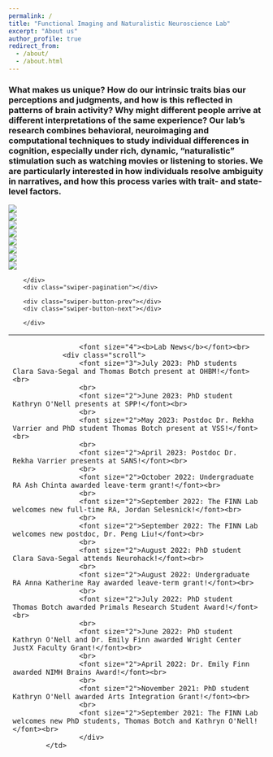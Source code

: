 ```yaml
---
permalink: /
title: "Functional Imaging and Naturalistic Neuroscience Lab"
excerpt: "About us"
author_profile: true
redirect_from: 
  - /about/
  - /about.html
---
```


<html>
<head>
    <link rel = "stylesheet" href="https://thefinnlab.github.io/files/image carousel.css">
    <link rel = "stylesheet" href="https://cdn.jsdelivr.net/npm/swiper@10/swiper-bundle.min.css">
</head>

<body>
<div class = "container">
    <div class="swiper">
     <h3 class="first-txt">
                    What makes us unique? How do our intrinsic traits bias our perceptions and judgments, and how is this reflected in patterns of brain activity? Why might different people arrive at different interpretations of the same experience? Our lab’s research combines behavioral, neuroimaging and computational techniques to study individual differences in cognition, especially under rich, dynamic, “naturalistic” stimulation such as watching movies or listening to stories. We are particularly interested in how individuals resolve ambiguity in narratives, and how this process varies with trait- and state-level factors.
                </h3>
        <div class="swiper-wrapper">
            <!-- Slides -->
            <div class="swiper-slide"><img src="https://thefinnlab.github.io/images/img-1.jpg"></div>
            <div class="swiper-slide"><img src="https://thefinnlab.github.io/images/img-4.jpg"></div>
            <div class="swiper-slide"><img src="https://thefinnlab.github.io/images/img-5.jpeg"></div>
            <div class="swiper-slide"><img src="https://thefinnlab.github.io/images/img-2.jpg"></div>
            <div class="swiper-slide"><img src="https://thefinnlab.github.io/images/img-3.jpg"></div>
            <div class="swiper-slide"><img src="https://thefinnlab.github.io/images/img-6.HEIC"></div>
            <div class="swiper-slide"><img src="https://thefinnlab.github.io/images/img-7.JPG"></div>
            <div class="swiper-slide"><img src="https://thefinnlab.github.io/images/img-8.jpg"></div>
             
        </div>
        <div class="swiper-pagination"></div>
          
        <div class="swiper-button-prev"></div>
        <div class="swiper-button-next"></div>
          
        </div>
</div>

<script src="https://cdn.jsdelivr.net/npm/swiper@10/swiper-bundle.min.js"></script>
<script>
    const swiper = new Swiper('.swiper', {
    slidesPerView: 1,
    autoplay: {
        delay: 7500,
        disableOnInteraction: false,
    },
    loop: true,

  pagination: {
    el: '.swiper-pagination',
    clickable: true,
  },

  navigation: {
    nextEl: '.swiper-button-next',
    prevEl: '.swiper-button-prev',
  },

});
</script>
<table style="border: none">
            <tr style="border: 0 solid transparent; border-bottom-width: 2.5px;">
            <td width="20%" style="border: none; vertical-align: top;">
                <style>
                body {
                margin-bottom: 200%;
                }
                .scroll {
                border: none;
                padding: 5px;
                font: 24px/20px sans-serif;
                width: 200px;
                height: 600px;
                overflow-y: scroll;
                }
                ::-webkit-scrollbar {
                width: 7px;
                height: 12px;
                }
                ::-webkit-scrollbar-track {
                border: 1px solid rgb(255, 255, 255);
                border-radius: 7px;
                }
                ::-webkit-scrollbar-thumb {
                background: solid rgb(34, 35, 34);
                border-radius: 7px;
                }
                ::-webkit-scrollbar-thumb:hover {
                background: rgb(34, 35, 34);
                }
                </style>

                    <font size="4"><b>Lab News</b></font><br>
                <div class="scroll">
                    <font size="3">July 2023: PhD students Clara Sava-Segal and Thomas Botch present at OHBM!</font><br>
                    <br>
                    <font size="2">June 2023: PhD student Kathryn O'Nell presents at SPP!</font><br>
                    <br>
                    <font size="2">May 2023: Postdoc Dr. Rekha Varrier and PhD student Thomas Botch present at VSS!</font><br>
                    <br>
                    <font size="2">April 2023: Postdoc Dr. Rekha Varrier presents at SANS!</font><br>
                    <br>
                    <font size="2">October 2022: Undergraduate RA Ash Chinta awarded leave-term grant!</font><br>
                    <br>
                    <font size="2">September 2022: The FINN Lab welcomes new full-time RA, Jordan Selesnick!</font><br>
                    <br>
                    <font size="2">September 2022: The FINN Lab welcomes new postdoc, Dr. Peng Liu!</font><br>
                    <br>
                    <font size="2">August 2022: PhD student Clara Sava-Segal attends Neurohack!</font><br>
                    <br>
                    <font size="2">August 2022: Undergraduate RA Anna Katherine Ray awarded leave-term grant!</font><br>
                    <br>
                    <font size="2">July 2022: PhD student Thomas Botch awarded Primals Research Student Award!</font><br>
                    <br>
                    <font size="2">June 2022: PhD student Kathryn O'Nell and Dr. Emily Finn awarded Wright Center JustX Faculty Grant!</font><br>
                    <br>
                    <font size="2">April 2022: Dr. Emily Finn awarded NIMH Brains Award!</font><br>
                    <br>
                    <font size="2">November 2021: PhD student Kathryn O'Nell awarded Arts Integration Grant!</font><br>
                    <br>
                    <font size="2">September 2021: The FINN Lab welcomes new PhD students, Thomas Botch and Kathryn O'Nell!</font><br>
                    </div>
            </td>

</html>
